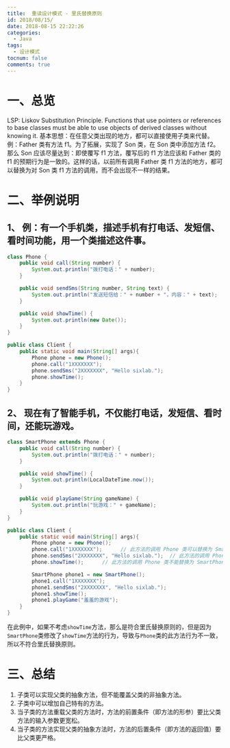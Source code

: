 ```yaml
---
title:  重读设计模式 - 里氏替换原则
id: 2018/08/15/
date: 2018-08-15 22:22:26
categories:
  - Java
tags:
  - 设计模式
tocnum: false
comments: true
---
```


# 一、总览
LSP: Liskov Substitution Principle.
Functions that use pointers or references to base classes must be able to use objects of derived classes without knowing it.
基本思想：在任意父类出现的地方，都可以直接使用子类来代替。
例：Father 类有方法 f1。为了拓展，实现了 Son 类，在 Son 类中添加方法 f2。那么 Son 应该尽量达到：即使覆写 f1 方法，覆写后的 f1 方法应该和 Father 类的 f1 的预期行为是一致的。这样的话，以前所有调用 Father 类 f1 方法的地方，都可以替换为对 Son 类 f1 方法的调用，而不会出现不一样的结果。

# 二、举例说明
## 1、 例：有一个手机类，描述手机有打电话、发短信、看时间功能，用一个类描述这件事。
```java
class Phone {
    public void call(String number) {
        System.out.println("拨打电话：" + number);
    }

    public void sendSms(String number, String text) {
        System.out.println("发送短信给：" + number + "，内容：" + text);
    }

    public void showTime() {
        System.out.println(new Date());
    }
}

public class Client {
    public static void main(String[] args){
        Phone phone = new Phone();
        phone.call("1XXXXXXX");
        phone.sendSms("2XXXXXXX", "Hello sixlab.");
        phone.showTime();
    }
}
```
## 2、 现在有了智能手机，不仅能打电话，发短信、看时间，还能玩游戏。
```java
class SmartPhone extends Phone {
    public void call(String number) {
        System.out.println("拨打电话：" + number);
    }

    public void showTime() {
        System.out.println(LocalDateTime.now());
    }

    public void playGame(String gameName) {
        System.out.println("玩游戏：" + gameName);
    }
}

public class Client {
    public static void main(String[] args){
        Phone phone = new Phone();
        phone.call("1XXXXXXX");      // 此方法的调用 Phone 类可以替换为 SmartPhone 类，因为虽然覆写，但行为是一致的
        phone.sendSms("2XXXXXXX", "Hello sixlab.");  // 此方法的调用 Phone 类也可以替换为 SmartPhone 类，因为没有覆写，行为一致
        phone.showTime();      // 此方法的调用 Phone 类不能替换为 SmartPhone 类，因为覆写后修改了行为，行为不一致

        SmartPhone phone1 = new SmartPhone();
        phone1.call("1XXXXXXX");
        phone1.sendSms("2XXXXXXX", "Hello sixlab.");
        phone1.showTime();
        phone1.playGame("羞羞的游戏");
    }
}
```
在此例中，如果不考虑`showTime`方法，那么是符合里氏替换原则的，但是因为`SmartPhone`类修改了`showTime`方法的行为，导致与`Phone`类的此方法行为不一致，所以不符合里氏替换原则。

# 三、总结

1. 子类可以实现父类的抽象方法，但不能覆盖父类的非抽象方法。
2. 子类中可以增加自己特有的方法。
3. 当子类的方法重载父类的方法时，方法的前置条件（即方法的形参）要比父类方法的输入参数更宽松。
4. 当子类的方法实现父类的抽象方法时，方法的后置条件（即方法的返回值）要比父类更严格。